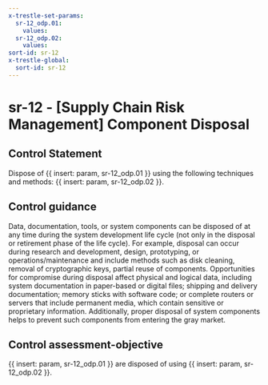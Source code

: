 ```yaml
---
x-trestle-set-params:
  sr-12_odp.01:
    values:
  sr-12_odp.02:
    values:
sort-id: sr-12
x-trestle-global:
  sort-id: sr-12
---
```


# sr-12 - \[Supply Chain Risk Management\] Component Disposal

## Control Statement

Dispose of {{ insert: param, sr-12_odp.01 }} using the following techniques and methods: {{ insert: param, sr-12_odp.02 }}.

## Control guidance

Data, documentation, tools, or system components can be disposed of at any time during the system development life cycle (not only in the disposal or retirement phase of the life cycle). For example, disposal can occur during research and development, design, prototyping, or operations/maintenance and include methods such as disk cleaning, removal of cryptographic keys, partial reuse of components. Opportunities for compromise during disposal affect physical and logical data, including system documentation in paper-based or digital files; shipping and delivery documentation; memory sticks with software code; or complete routers or servers that include permanent media, which contain sensitive or proprietary information. Additionally, proper disposal of system components helps to prevent such components from entering the gray market.

## Control assessment-objective

{{ insert: param, sr-12_odp.01 }} are disposed of using {{ insert: param, sr-12_odp.02 }}.
